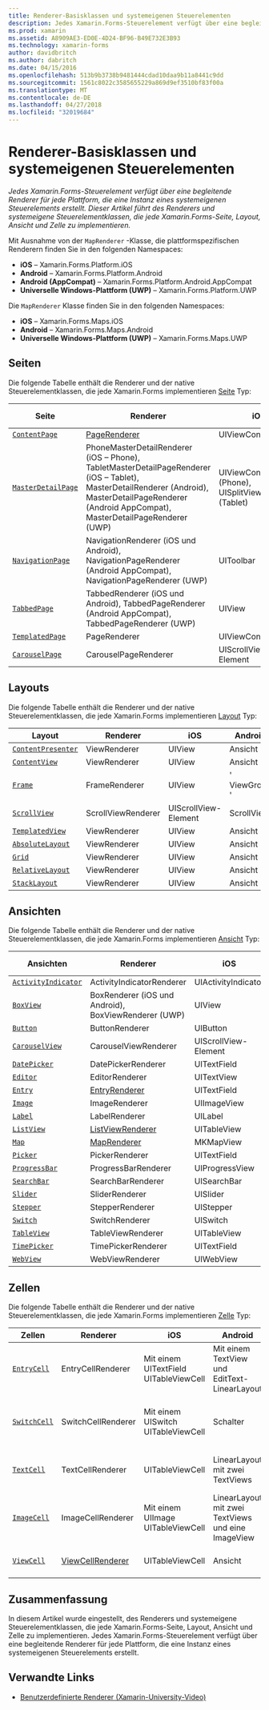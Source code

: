```yaml
---
title: Renderer-Basisklassen und systemeigenen Steuerelementen
description: Jedes Xamarin.Forms-Steuerelement verfügt über eine begleitende Renderer für jede Plattform, die eine Instanz eines systemeigenen Steuerelements erstellt. Dieser Artikel führt des Renderers und systemeigene Steuerelementklassen, die jede Xamarin.Forms-Seite, Layout, Ansicht und Zelle zu implementieren.
ms.prod: xamarin
ms.assetid: A8909AE3-ED0E-4D24-BF96-B49E732E3B93
ms.technology: xamarin-forms
author: davidbritch
ms.author: dabritch
ms.date: 04/15/2016
ms.openlocfilehash: 513b9b3738b9481444cdad10daa9b11a8441c9dd
ms.sourcegitcommit: 1561c8022c3585655229a869d9ef3510bf83f00a
ms.translationtype: MT
ms.contentlocale: de-DE
ms.lasthandoff: 04/27/2018
ms.locfileid: "32019684"
---
```

# <a name="renderer-base-classes-and-native-controls"></a>Renderer-Basisklassen und systemeigenen Steuerelementen

_Jedes Xamarin.Forms-Steuerelement verfügt über eine begleitende Renderer für jede Plattform, die eine Instanz eines systemeigenen Steuerelements erstellt. Dieser Artikel führt des Renderers und systemeigene Steuerelementklassen, die jede Xamarin.Forms-Seite, Layout, Ansicht und Zelle zu implementieren._

Mit Ausnahme von der `MapRenderer` -Klasse, die plattformspezifischen Renderern finden Sie in den folgenden Namespaces:

- **iOS** – Xamarin.Forms.Platform.iOS
- **Android** – Xamarin.Forms.Platform.Android
- **Android (AppCompat)** – Xamarin.Forms.Platform.Android.AppCompat
- **Universelle Windows-Plattform (UWP)** – Xamarin.Forms.Platform.UWP

Die `MapRenderer` Klasse finden Sie in den folgenden Namespaces:

- **iOS** – Xamarin.Forms.Maps.iOS
- **Android** – Xamarin.Forms.Maps.Android
- **Universelle Windows-Plattform (UWP)** – Xamarin.Forms.Maps.UWP

## <a name="pages"></a>Seiten

Die folgende Tabelle enthält die Renderer und der native Steuerelementklassen, die jede Xamarin.Forms implementieren [Seite](~/xamarin-forms/user-interface/controls/pages.md) Typ:

|Seite|Renderer|iOS|Android|Android (AppCompat)|UWP|
|--- |--- |--- |--- |--- |--- |
|[`ContentPage`](https://developer.xamarin.com/api/type/Xamarin.Forms.ContentPage/)|[PageRenderer](~/xamarin-forms/app-fundamentals/custom-renderer/contentpage.md)|UIViewController|' ViewGroup '||FrameworkElement|
|[`MasterDetailPage`](https://developer.xamarin.com/api/type/Xamarin.Forms.MasterDetailPage/)|PhoneMasterDetailRenderer (iOS – Phone), TabletMasterDetailPageRenderer (iOS – Tablet), MasterDetailRenderer (Android), MasterDetailPageRenderer (Android AppCompat), MasterDetailPageRenderer (UWP)|UIViewController (Phone), UISplitViewController (Tablet)|DrawerLayout (v4)|DrawerLayout (v4)|"FrameworkElement" (benutzerdefiniertes Steuerelement)|
|[`NavigationPage`](https://developer.xamarin.com/api/type/Xamarin.Forms.NavigationPage/)|NavigationRenderer (iOS und Android), NavigationPageRenderer (Android AppCompat), NavigationPageRenderer (UWP)|UIToolbar|' ViewGroup '|' ViewGroup '|"FrameworkElement" (benutzerdefiniertes Steuerelement)|
|[`TabbedPage`](https://developer.xamarin.com/api/type/Xamarin.Forms.TabbedPage/)|TabbedRenderer (iOS und Android), TabbedPageRenderer (Android AppCompat), TabbedPageRenderer (UWP)|UIView|ViewPager|ViewPager|"FrameworkElement" (PowerPivot)|
|[`TemplatedPage`](https://developer.xamarin.com/api/type/Xamarin.Forms.TemplatedPage/)|PageRenderer|UIViewController|' ViewGroup '||FrameworkElement|
|[`CarouselPage`](https://developer.xamarin.com/api/type/Xamarin.Forms.CarouselPage/)|CarouselPageRenderer|UIScrollView-Element|ViewPager|ViewPager|"FrameworkElement" (FlipView)|

## <a name="layouts"></a>Layouts

Die folgende Tabelle enthält die Renderer und der native Steuerelementklassen, die jede Xamarin.Forms implementieren [Layout](~/xamarin-forms/user-interface/controls/layouts.md) Typ:

|Layout|Renderer|iOS|Android|UWP|
|--- |--- |--- |--- |--- |
|[`ContentPresenter`](https://developer.xamarin.com/api/type/Xamarin.Forms.ContentPresenter/)|ViewRenderer|UIView|Ansicht|FrameworkElement|
|[`ContentView`](https://developer.xamarin.com/api/type/Xamarin.Forms.ContentView/)|ViewRenderer|UIView|Ansicht|FrameworkElement|
|[`Frame`](https://developer.xamarin.com/api/type/Xamarin.Forms.Frame/)|FrameRenderer|UIView|' ViewGroup '|Rahmen|
|[`ScrollView`](https://developer.xamarin.com/api/type/Xamarin.Forms.ScrollView/)|ScrollViewRenderer|UIScrollView-Element|ScrollView|ScrollViewer|
|[`TemplatedView`](https://developer.xamarin.com/api/type/Xamarin.Forms.TemplatedView/)|ViewRenderer|UIView|Ansicht|FrameworkElement|
|[`AbsoluteLayout`](https://developer.xamarin.com/api/type/Xamarin.Forms.AbsoluteLayout/)|ViewRenderer|UIView|Ansicht|FrameworkElement|
|[`Grid`](https://developer.xamarin.com/api/type/Xamarin.Forms.Grid/)|ViewRenderer|UIView|Ansicht|FrameworkElement|
|[`RelativeLayout`](https://developer.xamarin.com/api/type/Xamarin.Forms.RelativeLayout/)|ViewRenderer|UIView|Ansicht|FrameworkElement|
|[`StackLayout`](https://developer.xamarin.com/api/type/Xamarin.Forms.StackLayout/)|ViewRenderer|UIView|Ansicht|FrameworkElement|

## <a name="views"></a>Ansichten

Die folgende Tabelle enthält die Renderer und der native Steuerelementklassen, die jede Xamarin.Forms implementieren [Ansicht](~/xamarin-forms/user-interface/controls/views.md) Typ:

|Ansichten|Renderer|iOS|Android|Android (AppCompat)|UWP|
|--- |--- |--- |--- |--- |--- |
|[`ActivityIndicator`](https://developer.xamarin.com/api/type/Xamarin.Forms.ActivityIndicator/)|ActivityIndicatorRenderer|UIActivityIndicator|ProgressBar||ProgressBar|
|[`BoxView`](https://developer.xamarin.com/api/type/Xamarin.Forms.BoxView/)|BoxRenderer (iOS und Android), BoxViewRenderer (UWP)|UIView|' ViewGroup '||Rechteck|
|[`Button`](https://developer.xamarin.com/api/type/Xamarin.Forms.Button/)|ButtonRenderer|UIButton|Schaltfläche|AppCompatButton|Schaltfläche|
|[`CarouselView`](https://developer.xamarin.com/api/type/Xamarin.Forms.CarouselView/)|CarouselViewRenderer|UIScrollView-Element|RecyclerView||FlipView|
|[`DatePicker`](https://developer.xamarin.com/api/type/Xamarin.Forms.DatePicker/)|DatePickerRenderer|UITextField|EditText||DatePicker|
|[`Editor`](https://developer.xamarin.com/api/type/Xamarin.Forms.Editor/)|EditorRenderer|UITextView|EditText||TextBox|
|[`Entry`](https://developer.xamarin.com/api/type/Xamarin.Forms.Entry/)|[EntryRenderer](~/xamarin-forms/app-fundamentals/custom-renderer/entry.md)|UITextField|EditText||TextBox|
|[`Image`](https://developer.xamarin.com/api/type/Xamarin.Forms.Image/)|ImageRenderer|UIImageView|ImageView||Bild|
|[`Label`](https://developer.xamarin.com/api/type/Xamarin.Forms.Label/)|LabelRenderer|UILabel|TextView||TextBlock|
|[`ListView`](https://developer.xamarin.com/api/type/Xamarin.Forms.ListView/)|[ListViewRenderer](~/xamarin-forms/app-fundamentals/custom-renderer/listview.md)|UITableView|ListView||ListView|
|[`Map`](https://developer.xamarin.com/api/type/Xamarin.Forms.Maps.Map/)|[MapRenderer](~/xamarin-forms/app-fundamentals/custom-renderer/map/index.md)|MKMapView|MapView||Der MapControl|
|[`Picker`](https://developer.xamarin.com/api/type/Xamarin.Forms.Picker/)|PickerRenderer|UITextField|EditText|EditText|ComboBox|
|[`ProgressBar`](https://developer.xamarin.com/api/type/Xamarin.Forms.ProgressBar/)|ProgressBarRenderer|UIProgressView|ProgressBar||ProgressBar|
|[`SearchBar`](https://developer.xamarin.com/api/type/Xamarin.Forms.SearchBar/)|SearchBarRenderer|UISearchBar|SearchView||AutoSuggestBox|
|[`Slider`](https://developer.xamarin.com/api/type/Xamarin.Forms.Slider/)|SliderRenderer|UISlider|SeekBar||Slider|
|[`Stepper`](https://developer.xamarin.com/api/type/Xamarin.Forms.Stepper/)|StepperRenderer|UIStepper|LinearLayout||Steuerelement|
|[`Switch`](https://developer.xamarin.com/api/type/Xamarin.Forms.Switch/)|SwitchRenderer|UISwitch|Schalter|SwitchCompat|ToggleSwitch|
|[`TableView`](https://developer.xamarin.com/api/type/Xamarin.Forms.TableView/)|TableViewRenderer|UITableView|ListView||ListView|
|[`TimePicker`](https://developer.xamarin.com/api/type/Xamarin.Forms.TimePicker/)|TimePickerRenderer|UITextField|EditText||TimePicker|
|[`WebView`](https://developer.xamarin.com/api/type/Xamarin.Forms.WebView/)|WebViewRenderer|UIWebView|WebView||WebView|

## <a name="cells"></a>Zellen

Die folgende Tabelle enthält die Renderer und der native Steuerelementklassen, die jede Xamarin.Forms implementieren [Zelle](~/xamarin-forms/user-interface/controls/cells.md) Typ:

|Zellen|Renderer|iOS|Android|UWP|
|--- |--- |--- |--- |--- |
|[`EntryCell`](https://developer.xamarin.com/api/type/Xamarin.Forms.EntryCell/)|EntryCellRenderer|Mit einem UITextField UITableViewCell|Mit einem TextView und EditText-LinearLayout|Mit einem Textfeld DataTemplate|
|[`SwitchCell`](https://developer.xamarin.com/api/type/Xamarin.Forms.SwitchCell/)|SwitchCellRenderer|Mit einem UISwitch UITableViewCell|Schalter|Mit einem Raster mit einem TextBlock und ToggleSwitch DataTemplate|
|[`TextCell`](https://developer.xamarin.com/api/type/Xamarin.Forms.TextCell/)|TextCellRenderer|UITableViewCell|LinearLayout mit zwei TextViews|Mit einem StackPanel mit zwei TextBlocks DataTemplate|
|[`ImageCell`](https://developer.xamarin.com/api/type/Xamarin.Forms.ImageCell/)|ImageCellRenderer|Mit einem UIImage UITableViewCell|LinearLayout mit zwei TextViews und eine ImageView|Mit einem Raster enthält ein Bild und zwei TextBlocks DataTemplate|
|[`ViewCell`](https://developer.xamarin.com/api/type/Xamarin.Forms.ViewCell/)|[ViewCellRenderer](~/xamarin-forms/app-fundamentals/custom-renderer/viewcell.md)|UITableViewCell|Ansicht|Mit einem ContentPresenter DataTemplate|

## <a name="summary"></a>Zusammenfassung

In diesem Artikel wurde eingestellt, des Renderers und systemeigene Steuerelementklassen, die jede Xamarin.Forms-Seite, Layout, Ansicht und Zelle zu implementieren. Jedes Xamarin.Forms-Steuerelement verfügt über eine begleitende Renderer für jede Plattform, die eine Instanz eines systemeigenen Steuerelements erstellt.

## <a name="related-links"></a>Verwandte Links

- [Benutzerdefinierte Renderer (Xamarin-University-Video)](https://developer.xamarin.com/videos/cross-platform/xamarinforms-custom-renderers/)
